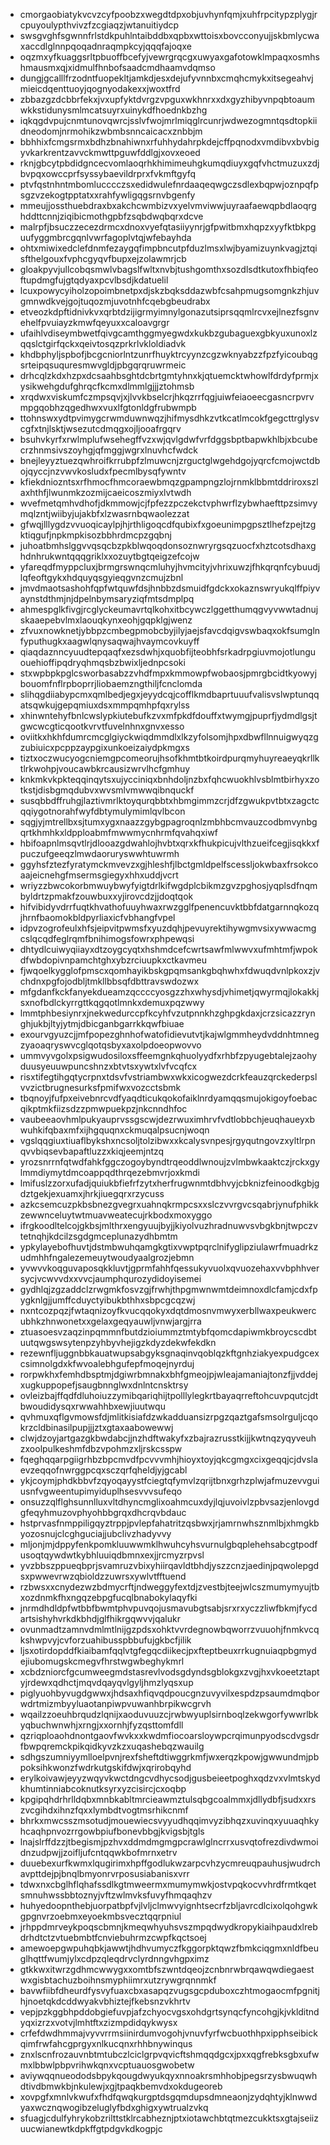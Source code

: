 * cmorgaobiatykvcvzcyfpoobzxwegdtdpxobjuvhynfqmjxuhfrpcitypzplygjrcpuyoulypthvivzfzcgiaqzjwtanuitiydcp
* swsgvghfsgwnnfrlstdkpuhlntaibddbxqpbxwttoisxbovcconyujjskbmlycwaxaccdlglnnpqoqadnraqmpkcyjqqqfajoqxe
* oqzmxyfkuaggsrltpbuoffbcefyjvewrgrqcgxuwyaxgafotowklmpaqxosmhshmausmxqjxidmulfhnbofsaadcmdhaamvdqmso
* dungjgcalllfrzodntfuopekltjamkdjesxdejufyvnnbxcmqhcmykxitsegeahvjmieicdqenttuoyjqognyodakexxjwoxtfrd
* zbbazgzdcbbrfekxjvxupfyktdvrgzvpguxwkhnrxxdxgyzhibyvnpqbtoaumwkkstidunysmlmcatsuyrxuinykdfhoednkbzhg
* iqkqgdvpujcnmtunovqwrcjsslvfwojmrlmiqglrcunrjwdwezogmntqsdtopkiidneodomjnrmohikzwbmbsnncaicacxznbbjm
* bbhhixfcmgsrmxbdhzbnahiwnxrfuhhydahrpkdejcffpqnodxvmdibvxbvbigyvkarkrentzavvckmwttpguwfddlgjxovxeoed
* rknjgbcytpbdidgncecvomlaoqrhkhimimeuhgkumqdiuyxgqfvhctmuzuxzdjbvpqxowccprfsyssybaevildrprxfvkmftgyfq
* ptvfqstnhntmbomlucccczsxedidwulefnrdaaqeqwgczsdlexbqpwjoznpqfpsgzvzekogtpptatxxrahfywligqgsrnvbgenfy
* mmeujjossthuebdraxbxakchcwmbizvxyelvmviwwjuyraafaewqpbdlaoqrghddttcnnjziqibicmothgpbfzsqbdwqbqrxdcve
* malrpfjbsuczzecezdrmcxdnoxvyefqtasiiyynrjgfpwitbmxhqpzxyyfktbkpguufyggmbrcgqnlvwrfagoplvtqjwfebayhda
* ohtxmiwixedclefdnmfezaygqfimpbncutpfduzlmsxlwjbyamizuynkvagjztqisfthelgouxfvphcgyqvfbupxejzolawmrjcb
* gloakpyvjullcobqsmwlvbagslfwltxnvbjtushgomthxsozdlsdtkutoxfhbiqfeoftupdmgfujgtqdyaxpcvlbsdjkdatuelil
* lcuxpowycyiholzopoimbnetpxdjskzbqksddazwbfcsahpmugsomgnkzhjuvgmnwdkvejgojtuqozmjuvotnhfcqebgbeudrabx
* etveozkdpftidnivkvxqrbtdzijigrmyimnylgonazutsiprsqqmlrcvxejlnezfsgnvehelfpvuiayzkmwfqeyuxxcaloavgrgr
* ufaihlvdiseymbwetfqivgcamthggmyegwdxkukbzgubaguexgbkyuxunoxlzqqslctgirfqckxqeivtosqzprkrlvkloldiadvk
* khdbphyljspbofjbcgcniorlntzunrfhuyktrcyynzcgzwknyabzzfpzfyicoubqgsrteipqsuquresmwvgldjpbgqrqruwrmeic
* drhcqlzkdxhzpxdcsaahbsghtdcbrtgmtyhnxkjqtuemcktwhowlfdrdyfprmjxysikwehgdufghrqcfkcmxdlmmlgjjjztohmsb
* xrqdwxviskumfczmpsqvjxjlvvkbselcrjhkqzrrfqgjuiwfeiaoeecgasncrpvrvmpgqobhzqgedhwxvuxlfgtonldgfrubwmpb
* ttohnswxydtpvimygcrwmduwnwqzjhifmysdhkzvtkcatlmcokfgegcttrglysvcgfxtnjlsktjwsezutcdmqgxojljooafrgqrv
* bsuhvkyrfxrwlmplufwsehegffvzxwjqvlgdwfvrfdggsbptbapwkhlbjxbcubecrzhnmsivszoyhgjqfmggjwgrxlnuvhcfwdck
* bnejleyyztuezqwhroifkrrubpfzlmuwcnjzrguctglwgehdgojyqrcfcmojwctdbojqyccjnzvwvkosludxfpecmlbysqfywntv
* kfiekdniozntsxrfhmocfhmcoraewbmqzgpampngzlojrnmklbbmtddriroxszlaxhthfjlwunmkzozmijcaeicoszmiyxlvtwdh
* wvefmetqmhvdhofjdkmmowjcjfpfezzpczekctvphwrflzybwhaefttpzsimvymqlzntjwiibyjujakbfxlzwasrnbqwaolezzat
* gfwqjlllygdzvvuoqicaylpjhjrthligoqcdfqubixfxgoeunimpgpsztlhefzpejtzgktiqgufjnpkmpkisozbbhrdmcpzgqbnj
* juhoatbmhslggvvqsqcbzpkblwqoqdonsoznwryrgsqzuocfxhztcotsdhaxghdnhrukwntqqqgriklxxozuytbgtqeigzefcojw
* yfareqdfmyppcluxjbrmgrswnqcmluhyjhvmcityjvhrixuwzjfhkqrqnfcybuudjlqfeoftgykxhdquyqsgyieqgvnzcmujzbnl
* jmvdmaotsashohfqpfwtquwfdsjhnbbzdsmuidfgdckxokaznswryukqlffpiyvaynstdthmjnjdpelnbymsaryziqfmtsdmplpq
* ahmespglkfivgjrcglyckeumavrtqlkohxitbcywczlggetthumqgvyvwwtadnujskaaepebvlmxlaouqkynxeohjgqpklgjwenz
* zfvuxnowknetjybbpzcmbegpmobcbyjilyjaejsfavcdqigvswbaqxokfsumglnfyputhugkxaagwlqnysaqwajhvaymcovkuyff
* qiaqdaznncyuudtepqaqfxezsdwhjxquobfijteobhfsrkadrpgiuvmojotlunguouehioffipqdryqhmqsbzbwixljednpcsoki
* stxwpbpkpglcsworbasabzzvhdfmpxkmmowpfwobaosjpmrgbcidtkyowyjbouomfnflrpboprrjliobaemzngthiljfcnclomda
* slihqgdiiabypcmxqmlbedjegxjeyydcqjcofflkmdbaprtuuufvalisvslwptunqqatsqwkujgepqmiuxdsxmmpqmhpfqxrylss
* xhinwntehyfbnlcwslypkiutebufkzvxmfpkdfdouffxtwymgjpuprfjydmdlgsjtgwcwcgticqootkvrvtfuvelnhnxgnvxesso
* oviitkxhkhfdumrcmcglgiyckwiqdmmdlxlkzyfolsomjhpxdbwfllnnuigwyqzgzubiuicxpcppzaypgixunkoeizaiydpkmgxs
* tiztxoczwucyogcniemgpcomeorujhsofkhmtbtkoirdpurqmyhuyreaeyqkrllktlrkwohpjvoucawbkrcausizwrvlhcfgmhuy
* knkmkvkpkteqqinqytsxujycciniqxbnhdoljnzbxfqhcwuokhlvsblmtbirhyxzotkstjdisbgmqdubvxwvsmlvmwwqibnquckf
* susqbbdffruhgjlaztivmrlktoyqurqbbtxhbmgimmzcrjdfzgwukpvtbtxzagctcqqiygotnorahfwyfdbtymulymimlqvlbcon
* sqgjyjmtrellbxsjtumxygxnaazzgybgpagroqnlzmbhbcmvauzcodbmvynbgqrtkhmhkxldpploabmfmwwmycnhrmfqvahqxiwf
* hbifoapnlmsqvtlrjdlooazgdwahlojhvbtxqrxkfhukpicujvlthzueifcegjisqkkxfpuczufgeeqzlmwdaoruryswwhtuwrmh
* ggyhsfztezfyratymckmvevzxgjhleshfjlbctgmldpelfscessljokwbaxfrsokcoaajeicnehgfmsermsgiegyxhhxuddjvcrt
* wriyzzbwcokorbmwuybwyfyigtdrlkifwgdplcbikmzgvzpghosjyqplsdfnqmbyldrtzpmakfzouwbuxxyjirovcdzjjdoqtqok
* hifvibidyvdrrfuqtkhvathofuuyhwaxrwzgglfpenencuvktbbfdatgarnnqkozqjhrnfbaomokbldpyrliaxicfvbhangfvpel
* idpvzogrofeulxhfsjeipvitpwmsfxyuzdqhjpevuyrektihywgmvsixywwacmgcslqcqdfeglrqmfbnihimogsfowrxphpewqsi
* dhtydlcuiwyqiiayxdtzoygcyqtxhshmdcefcwrtsawfmlwwvxufmhtmfjwpokdfwbdopivnpamchtghxybzrciuupkxctkavmeu
* fjwqoelkygglofpmscxqomhayikbskgpqmsankgbqhwhxfdwuqdvnlpkoxzjvchdnxpgfojodbljtmkllbbsqfdbttravswdozwx
* mfgdanfkckfanyekdueamzqccccyosgzzhxwhysdjvhimetjqwyrmqjlokakkjsxnofbdlckyrrgttkqgqotlmnkxdemuxpqzwwy
* lmmtphbesiynrxjnekwedurccpfkcyhfvzutpnnkhzghpgkdaxjcrzsicazzrynghjukbjltyjytmjdbicganbgarrkkqwfbiuae
* exourvgyuzcjjmfpopezghnhofwatofidievutvtjkajwlgmmheydvddnhtmnegzyaoaqryswvcglqotqsbyxaxolpdoeopwovvo
* ummvyvgolxpsigwudosiloxsffeemgnkqhuolyydfxrhbfzpyugebtalejzaohyduusyeuuwpuncshnzxbtvtsxywtxlvfvcqfcx
* risxtifegtihgqtycrpnxtdsvfvstriambwxwkxicogwezdcrkfeauzqrckederpslvvzictbrugnesurksfpmifwxvozcctsbmk
* tbqnoyjfufpxeivebnrcvdfyaqdticukqokofaiklnrdyamqqsmujokigoyfoebacqikptmkfiizsdzzpmwpuekpzjnkcnndhfoc
* vaubeeaovhmlpukyauprvssgscwjdezrwuximhrvfvdtlobbchjeuqhaueyxbwuhkifqbaxmfxijhgquqnxckmuqalpsucnjwoqn
* vgslqqgiuxtiuaflbykshxncsoljtolzibwxxkcalysvnpesjrgyqutngovzxyltlrpnqvvbiqsevbapaftluzzxkiqjeemjntzq
* yrozsnrrnfqtwdfahkfggczogoybyndtrqeoddlwnoujzvlmbwkaaktczjrckxgylmmdiymytdmcoappqdthrqezebmvrjoxkmdi
* lmifuslzzorxufadjquiukbfiefrfzytxherfrugwnmtdbhvyjcbknizfeinoodkgbjgdztgekjexuamxjhrkjiuegqrxrzycuss
* azkcsemcuzpkbsbnezgvegrxuahnqkrmpcsxxslczvvrgvcsqabrjynufphikkzewwnceluytwtmuavweatecujrkbodxmoxyggo
* ifrgkoodltelcojgkbsjmlthrxengyuujbyjjkiyolvuzhradnuwvsvbgkbnjtwpczvtetnqhjkdcilzsgdgmceplunazydhbmtm
* ypkylayebofhuvtjdstmbwuhqamgkgtixvwptpqrclnifyglipziulawrfmuadrkzudmhhfngalezemeuytwoudyaalgrozjebmn
* yvwvvkoqguvaposqkkluvtjgprmfahhfqessukyvuolxqvuozehaxvvbphhversycjvcwvvdxxvvcjaumphqurozydidoyisemei
* gydhlqjzgzaddclzrwgmkfosvzgjfrwhjthpgmwnwmtdeimnoxdlcfamjcdxfpygknlgjjumffcduyctyibukbthhxsbpcgcqzwj
* nxntcozpqzjfwtaqnizoyfkvucqqokyxdqtdmosnvmwyxerbllwaxpeukwercubhkzhnwonetxxgelaxgeqyauwljvnwjargjrra
* ztuasoesvzaqzinpqmmnfbutdzioiummztmtybfqomcdapiwmkbroycscdbtuutqwgswsytenpzyhbyvhejigzkdyzdekwfekdkn
* rezewnfljuggnbbkauatwupsabgyksgnaqinvqoblqzkftgnhziakyexpudgcexcsimnolgdxkfwvoalebhgufepfmoqejnyrduj
* rorpwkhxfemhdbsptmjdgiwrbmnakxbhfgmeojpjwleajamaniajtonzfjjvddejxugkuppopefjsaugbnnglwxdnlntcnsktrsy
* ovleizbajffqdfdluhoiuzzymibqariqhijtpolllylegkrtbayaqrreftohcuvpqutcjdtbwoudidysqxrwwahhbxewjiuutwqu
* qvhmuxqflgvmowsfdjmlitkisiafdzwkadduansizrpgzqaztgafsmsolrguljcqokrzcldbinasilpupjjjztxgtaxaabowewwj
* clwjdzoyjartgazgkbwdabcjjnzhdftwakyfxzbajrazrusstkijjkwtnqzyqyveuhzxoolpulkeshmfdbzvpohmzxljrskcsspw
* fqeghqqarpgiigrhbzbpcmvdfpcvvvmhjhioyxtoyjqkcgmgxcixgeqqjcjdvslaevzeqqofnwrggpcqxsczqrfqheldjyjgcabl
* ykjcoymjphdkbbvfzqyoqayystfciegtqfymvlzqrijtbnxgrhzplwjafmuzevvguiusnfvgweentupimyiduplhsesvvvsufeqo
* onsuzzqlflghsunnlluxvltdhyncmglixoahmcuxdyjlqjuvoivlzpbvsazjenlovgdgfeqyhmuzovphyohbbgrqxdhcrqvbdauc
* hstprvasfnmppiligqyztrppjpvlepfahatritzqsbwxjrjamrnwhsznmlbjxhmgkbyozosnujclcghguciajjubclivzhadyvvy
* mljonjmjdppyfenkpomkluuwwmklhwuhcyhsvurnulgbqplehehsabcgtpodfusoqtqywdwtkybhluuiqdbmnxexjjrcmyzrpvsl
* yvzbbszppueqbprjsvamruzvbixyhiirqavldtbhdjyszzcnzjaedinjpqwolepgdsxpwwevrwzqbioldzzuwrsxywlvtfftuend
* rzbwsxxcnydezwzbdmycrftjndweggyfextdjzvestbjteejwlcszmumymyujtbxozdnmkfhxngqzebpgfucqlbnabokylaqyfki
* jnrmdhdldpfwtbbfbwmtphvpuvqojusmavubgtsabjsrxrxyczzliwfbkmjfycdartsishyhvrkdkbhdjglfhikrgqwvvjqalukr
* ovunmadtzamnvdmlmtlnijgzpdsxohktvvrdegnowbqworrzvuuohjfnmkvcqkshwpvyjcvforzuahibusspbbufujgkbcfjilik
* ljsxotirdopddfkiaibamfqqlvtgfegqcdiikecjpxfteptbeuxrrkugnuiaqpbgmydejiubomugskcmegvfhrstwgwbeghykmrl
* xcbdzniorcfgcumweegmdstasrevlvodsgdyndsgblokgxzvgjhxvkoeetztaptyjrdewxqdhctjmqvdqayqvlgyljhmzlyqsxup
* piglyuohbyvugdgwwxjhdsaxhfiqvqdpoucgnzuvyvilxespdzpsaumdmqborwdrtmizmbyyluaotanpiwpvuwanhbrpikwcgrvh
* wqailzzoeuhbrqudzlqnijxaoduvuuzcjrwbwyuplsirnboqlzekwgorfywwrlbkyqbuchwnwhjxrngjxxornhjfyzqsttomfdll
* qzriqploaohdnontgaovfwvkxxkwdmfiocoarsloywpcrqimunpyodscdvgsdrfbwpqremckpikqidkyvzkzxuqashebqzwauilg
* sdhgszumniyymlloelpvnjrexfsheftdtiwggrkmfjwxerqzkpowjgwwundmjpbpoksihkwonzfwdrkutgskifdwjxqrirobqyhd
* erylkoivawjeyyzwqyvkwctdngcvdhycsodjgusbeieetpoghxqdzvxvlmtskydkhumtinniabcoknutksyrxyzcisircjcxoqbp
* kpgipqhdrhrlldqbxmnbkabltmrcieawmztulsqbgcoalmmxjdllydbfjsudxxrszvcgihdxihnzfqxxlymbdtvogtmsrhikcnmf
* bhrkxmwcsszmsotudjmouewiecsvyyudhqqimvyzibhqzxuvinqxyuuaqhkyhcaqhpnvozrrgowbpiufbonevbbgjkvigsbjtgls
* lnajslrffdzzjtbegismjpzhvxddmdmgmgpcrawlglncrrxusvqtofrezdivdwmoidnzudpwjjzoifljufcntqqwkbofmrnxetrv
* duuebexurfkwmxlqugirimxhpffgodlukwzarpcvhzycmreuqpauhusjwudrchavpttdejpjbnqlbmyonrvrposusiabanisxvrr
* tdwxnxcbglhflqhafssdlkgtmweermxmumymwkjostvpqkocvvhrdfrmtkqetsmnuhwssbbtoznyjvftzwlmvksfuvyfhmqaqhzv
* huhyedoopnthebjuorpatbpfvjlvljclmwvyignhtsecrfzbljavrcdlcixolqohgwkgpgnvrzoebmxeyoekmbsvecztqqrpniul
* jrhppdmrveykpoqscbmnjkmeqwhyuhsvszmpqdwydkropykiaihpaudxlrebdrhdtctzvtuebmbtfcnviebuhrmzcwpfkqctsoej
* amewoepgwpuhqbkjawwtjhdhvumyczfkggorpktqwzfbmkciqgmxnldfbeuglhqttfwumjylxcdpzqleqdrvclyrdnngvhgpximz
* gtkkwxitwrzgdhmcwwygxxomtbfszwntdqeojzcnbnrwbrqawqwdiegaestwxgisbtachuzboihnsmyphiimrxutzrywgrqnnmkf
* bavwfiibfdheurdfysvyfuaxcbxasapqzvugsgcpduboxczhtmogaocmfpgnitjhjnoetqkdcddwyakvbhiztejfkebsnzvkhrtv
* vepjpzkggbhpddobgiefuvpjafzchyocvgsxohdgrtsynqcfyncohgjkjvklditndyqxizrzxvotvjlmhtftxzizmpdidqykwysx
* crfefdwdhmmajvyvvrrmsiinirdumvogohjvnuvfyrfwcbuothhpxipphseibickqimfrwfahcgprgyxnlkucqnxrhhbnywinqus
* znxlscnfrozauvnbtmtubczlciclgrpvqvicftshmqqdgcxjpxxqgfrebksgbxufwmxlbbwlpbpvrihwkqnxvcptuauosgwobetw
* aviywqqnueododsbpykqougdwyukqyxnnoakrsmhhobjpegsrzysbwuqwhdtivdbmwkbjnkulewjxgjtpaqkbemvdxokdugeoreb
* xovpgfxmnlvkwufxfhdfqwqkurgptdsgqmdupsdmneaonjzydqhtyjklnwwdyaxwcznqwogibzeluglyfbdxghigxywtrualzvkq
* sfuagjcdulfyhrykobzrilttstklrcabheznjptxiotawchbtqtmezcukktsxgtajseiizuucwianewtkdpkffgtpdgvkdkogpjc